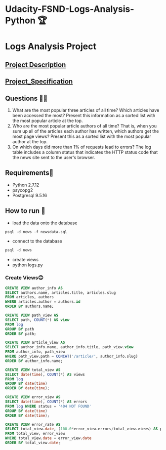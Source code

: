 # Udacity-FSND-Logs-Analysis-Python :trophy:

# Logs Analysis Project

## [Project Description](Project_Description.md)

## [Project_Specification](Project_Specification.md)

## Questions :construction::triangular_flag_on_post:
1. What are the most popular three articles of all time? Which articles have been accessed the most? Present this information as a          sorted list with the most popular article at the top.
2. Who are the most popular article authors of all time? That is, when you sum up all of the articles each author has written, which        authors get the most page views? Present this as a sorted list with the most popular author at the top.
3. On which days did more than 1% of requests lead to errors? The log table includes a column status that indicates the HTTP status code    that the news site sent to the user's browser. 

## Requirements:checkered_flag:
* Python 2.7.12
* psycopg2
* Postgresql 9.5.16

## How to run :dart:

* load the data onto the database
```sql
psql -d news -f newsdata.sql
```
* connect to the database
```sql
psql -d news
```
* create views
* python logs.py

### Create Views:blush:

```sql
CREATE VIEW author_info AS
SELECT authors.name, articles.title, articles.slug
FROM articles, authors
WHERE articles.author = authors.id
ORDER BY authors.name;
```

```sql
CREATE VIEW path_view AS
SELECT path, COUNT(*) AS view
FROM log
GROUP BY path
ORDER BY path;
```

```sql
CREATE VIEW article_view AS
SELECT author_info.name, author_info.title, path_view.view
FROM author_info, path_view
WHERE path_view.path = CONCAT('/article/', author_info.slug)
ORDER BY author_info.name;
```
```sql
CREATE VIEW total_view AS
SELECT date(time), COUNT(*) AS views
FROM log 
GROUP BY date(time)
ORDER BY date(time);
```

```sql
CREATE VIEW error_view AS
SELECT date(time), COUNT(*) AS errors
FROM log WHERE status = '404 NOT FOUND' 
GROUP BY date(time) 
ORDER BY date(time);
```

```sql
CREATE VIEW error_rate AS
SELECT total_view.date, (100.0*error_view.errors/total_view.views) AS percentage
FROM total_view, error_view
WHERE total_view.date = error_view.date
ORDER BY total_view.date;
```
